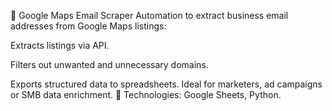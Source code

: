 📍 Google Maps Email Scraper
Automation to extract business email addresses from Google Maps listings:

Extracts listings via API.

Filters out unwanted and unnecessary domains.

Exports structured data to spreadsheets.
Ideal for marketers, ad campaigns or SMB data enrichment.
🔗 Technologies: Google Sheets, Python.
